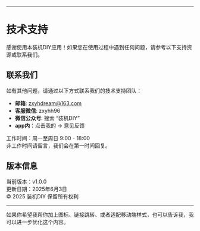 
---

# 技术支持

感谢使用本装机DIY应用！如果您在使用过程中遇到任何问题，请参考以下支持资源或联系我们。

## 联系我们

如有其他问题，请通过以下方式联系我们的技术支持团队：

- **邮箱**: zxyhdream@163.com
- **客服微信**: zxyhh96
- **微信公众号**: 搜索 “装机DIY”
- **app内**：点击我的 -> 意见反馈

工作时间：周一至周日 9:00 - 18:00  
非工作时间请留言，我们会在第一时间回复。

## 版本信息

当前版本：v1.0.0  
更新日期：2025年6月3日  
© 2025 装机DIY 保留所有权利

---

如果你希望我帮你加上图标、链接跳转、或者适配移动端样式，也可以告诉我，我可以进一步优化这个内容。